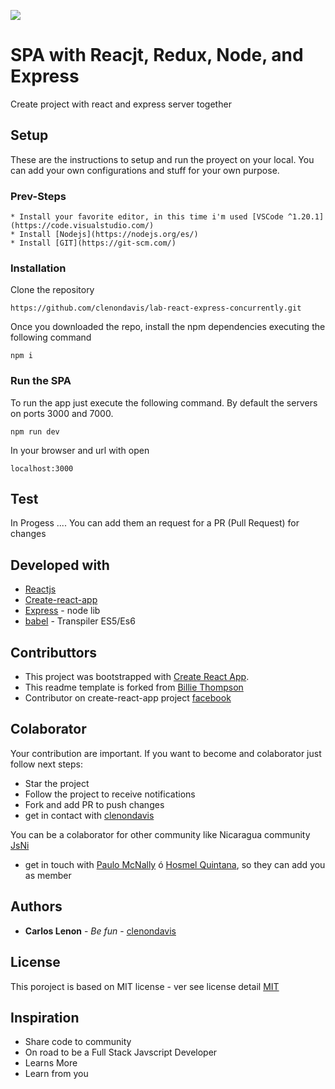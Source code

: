 ![](https://cdn-images-1.medium.com/max/1600/1*-NOQtyJAGQ1RNC3iVt_thA.png)

# SPA with Reacjt, Redux, Node, and Express

Create project with react and express server together

## Setup

These are the instructions to setup and run the proyect on your local. You can add your own configurations and stuff for your own purpose.

### Prev-Steps

```
* Install your favorite editor, in this time i'm used [VSCode ^1.20.1](https://code.visualstudio.com/)
* Install [Nodejs](https://nodejs.org/es/)
* Install [GIT](https://git-scm.com/)
```

### Installation

Clone the repository

```
https://github.com/clenondavis/lab-react-express-concurrently.git
```
Once you downloaded the repo, install the npm dependencies executing the following command

```
npm i
```

### Run the SPA

To run the app just execute the following command. By default the servers on ports 3000 and 7000.

```
npm run dev
```

In your browser and url with open 

```
localhost:3000
```

## Test

In Progess .... You can add them an request for a PR (Pull Request) for changes


## Developed with

* [Reactjs](https://reactjs.org/docs/getting-started.html)
* [Create-react-app](https://github.com/facebook/create-react-app)
* [Express](http://expressjs.com/es/starter/installing.html) - node lib
* [babel](https://babeljs.io/) - Transpiler ES5/Es6


## Contributtors

* This project was bootstrapped with [Create React App](https://github.com/facebookincubator/create-react-app).
* This readme template is forked from [Billie Thompson](https://gist.github.com/PurpleBooth)
* Contributor on create-react-app project [facebook](https://github.com/facebook)


## Colaborator

Your contribution are important. If you want to become and colaborator just follow next steps:
* Star the project
* Follow the project to receive notifications
* Fork and add PR to push changes
* get in contact with [clenondavis](https://github.com/clenondavis)

You can be a colaborator for other community like Nicaragua community [JsNi](https://github.com/js-ni)
* get in touch with [Paulo McNally](https://github.com/paulomcnally) ó [Hosmel Quintana](https://github.com/hosmelq), so they can add you as member


## Authors

* **Carlos Lenon** - *Be fun* - [clenondavis](https://github.com/clenondavis)

## License

This poroject is based on MIT license - ver see license detail [MIT](https://github.com/clenondavis/weTempo/blob/master/LICENSE)

## Inspiration

* Share code to community
* On road to be a Full Stack Javscript Developer
* Learns More
* Learn from you

